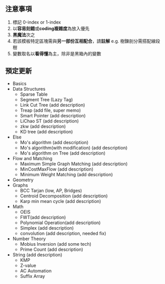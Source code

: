 ## 注意事項
1. 標記 0-index or 1-index
2. 以**容易刻錯**或**coding複雜度**為放入優先
3. **黑魔法**次之
4. 若該模板特定區塊需與**另一部份互相配合**，請**註解**
   e.g. 樹鍊剖分需搭配線段樹
5. 變數取名以**看得懂**為主，除非是黑箱內的變數

## 預定更新
- Basics
- Data Structures
  - Sparse Table
  - Segment Tree (Lazy Tag)
  - Link Cut Tree (add description)
  - Treap (add file, super memo)
  - Smart Pointer (add description)
  - LiChao ST (add description)
  - zkw (add description)
  - KD tree (add description)
- Else
  - Mo's algorithm (add description)
  - Mo's algorithm(with modification) (add description)
  - Mo's algorithm on Tree (add description)
- Flow and Matching
  - Maximum Simple Graph Matching (add description)
  - MinCostMaxFlow (add description)
  - Minimum Weight Matching (add description)
- Geometry
- Graphs
  - BCC Tarjan (low, AP, Bridges)
  - Centroid Decomposition (add description)
  - Karp min mean cycle (add description)
- Math
  - OEIS
  - FWT(add description)
  - Polynomial Operation(add description)
  - Simplex (add description)
  - convolution (add description, needed fix)
- Number Theory
  - Mobius Inversion (add some tech)
  - Prime Count (add description)
- String (add description)
  - KMP
  - Z-value
  - AC Automation
  - Suffix Array